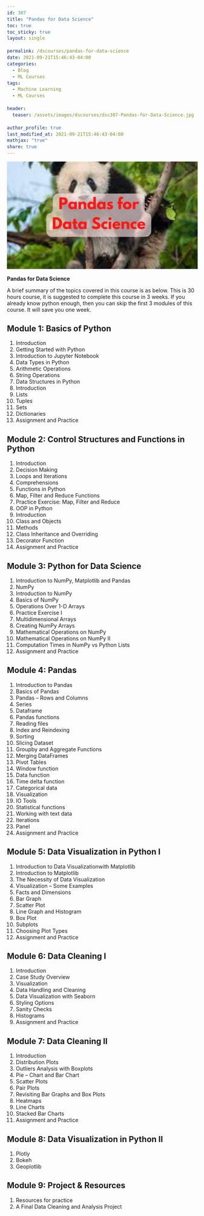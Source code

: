 ```yaml
---
id: 307    
title: "Pandas for Data Science"
toc: true
toc_sticky: true
layout: single

permalink: /dscourses/pandas-for-data-science
date: 2021-09-21T15:46:43-04:00
categories:
  - Blog
  - ML Courses
tags: 
  - Machine Learning
  - ML Courses

header:
  teaser: /assets/images/dscourses/dsc307-Pandas-for-Data-Science.jpg

author_profile: true
last_modified_at: 2021-09-21T15:46:43-04:00
mathjax: "true"
share: true
---
```


![Pandas for Data Science](/assets/images/dscourses/dsc307-Pandas-for-Data-Science.jpg)

**Pandas for Data Science**

A brief summary of the topics covered in this course is as below. This is 30 hours course, it is suggested to complete this course in 3 weeks. If you already know python enough, then you can skip the first 3 modules of this course. It will save you one week.

## Module 1: **Basics of Python**
1.  Introduction
2.  Getting Started with Python
3.  Introduction to Jupyter Notebook
4.  Data Types in Python
5.  Arithmetic Operations
6.  String Operations
7.  Data Structures in Python
8.  Introduction
9.  Lists
10.  Tuples
11.  Sets
12.  Dictionaries
13.  Assignment and Practice

## Module 2: **Control Structures and Functions in Python**
1.  Introduction
2.  Decision Making
3.  Loops and Iterations
4.  Comprehensions
5.  Functions in Python
6.  Map, Filter and Reduce Functions
7.  Practice Exercise: Map, Filter and Reduce
8.  OOP in Python
9.  Introduction
10.  Class and Objects
11.  Methods
12.  Class Inheritance and Overriding
13.  Decorator Function
14.  Assignment and Practice

## Module 3: **Python for Data Science**
1.  Introduction to NumPy, Matplotlib and Pandas
2.  NumPy
3.  Introduction to NumPy
4.  Basics of NumPy
5.  Operations Over 1-D Arrays
6.  Practice Exercise I
7.  Multidimensional Arrays
8.  Creating NumPy Arrays
9.  Mathematical Operations on NumPy
10.  Mathematical Operations on NumPy II
11.  Computation Times in NumPy vs Python Lists
12.  Assignment and Practice

## Module 4: **Pandas**
1.  Introduction to Pandas
2.  Basics of Pandas
3.  Pandas – Rows and Columns
4.  Series
5.  Dataframe
6.  Pandas functions
7.  Reading files
8.  Index and Reindexing
9.  Sorting
10.  Slicing Dataset
11.  Groupby and Aggregate Functions
12.  Merging DataFrames
13.  Pivot Tables
14.  Window function
15.  Data function
16.  Time delta function
17.  Categorical data
18.  Visualization
19.  IO Tools
20.  Statistical functions
21.  Working with text data
22.  Iterations
23.  Panel
24.  Assignment and Practice

## Module 5: **Data Visualization in Python I**
1.  Introduction to Data Visualizationwith Matplotlib
2.  Introduction to Matplotlib
3.  The Necessity of Data Visualization
4.  Visualization – Some Examples
5.  Facts and Dimensions
6.  Bar Graph
7.  Scatter Plot
8.  Line Graph and Histogram
9.  Box Plot
10.  Subplots
11.  Choosing Plot Types
12.  Assignment and Practice

## Module 6: **Data Cleaning I**
1.  Introduction
2.  Case Study Overview
3.  Visualization
4.  Data Handling and Cleaning
5.  Data Visualization with Seaborn
6.  Styling Options
7.  Sanity Checks
8.  Histograms
9.  Assignment and Practice

## Module 7: **Data Cleaning II**

1.  Introduction
2.  Distribution Plots
3.  Outliers Analysis with Boxplots
4.  Pie – Chart and Bar Chart
5.  Scatter Plots
6.  Pair Plots
7.  Revisiting Bar Graphs and Box Plots
8.  Heatmaps
9.  Line Charts
10.  Stacked Bar Charts
11.  Assignment and Practice

## Module 8: **Data Visualization in Python II**
1.  Plotly
2.  Bokeh
3.  Geoplotlib

## Module 9: Project & Resources
1.  Resources for practice
2.  A Final Data Cleaning and Analysis Project